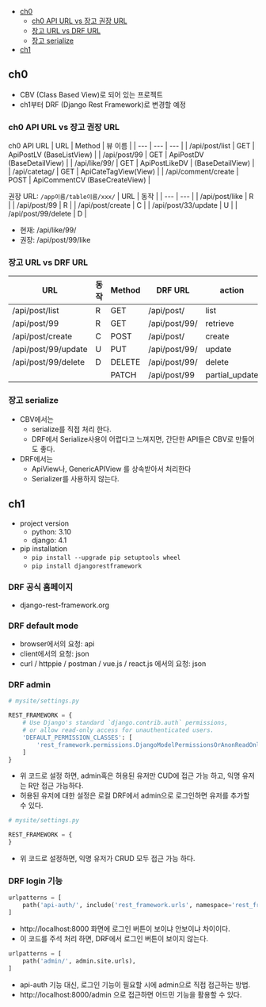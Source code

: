 
- [ch0](#ch0)
  - [ch0 API URL vs 장고 권장 URL](#ch0-api-url-vs-장고-권장-url)
  - [장고 URL vs DRF URL](#장고-url-vs-drf-url)
  - [장고 serialize](#장고-serialize)
- [ch1](#ch1)

## ch0
- CBV (Class Based View)로 되어 있는 프로젝트
- ch1부터 DRF (Django Rest Framework)로 변경할 예정

### ch0 API URL vs 장고 권장 URL

ch0 API URL
| URL | Method | 뷰 이름 |
| --- | --- | --- |
| /api/post/list | GET | ApiPostLV (BaseListView) |
| /api/post/99 | GET | ApiPostDV (BaseDetailView) |
| /api/like/99/ | GET | ApiPostLikeDV | (BaseDetailView) |
| /api/catetag/ | GET | ApiCateTagView(View) |
| /api/comment/create | POST | ApiCommentCV (BaseCreateView) |


권장 URL: `/app이름/table이름/xxx/`
| URL | 동작 |
| --- | --- |
| /api/post/like | R |
| /api/post/99 | R |
| /api/post/create | C |
| /api/post/33/update | U |
| /api/post/99/delete | D |

- 현재: /api/like/99/ 
- 권장: /api/post/99/like


### 장고 URL vs DRF URL 
| URL | 동작 | Method | DRF URL | action |
| --- | --- | --- | --- | --- |
| /api/post/list | R | GET | /api/post/ | list |
| /api/post/99 | R | GET | /api/post/99/ | retrieve |
| /api/post/create | C | POST | /api/post/ | create | 
| /api/post/99/update | U | PUT | /api/post/99/ | update |
| /api/post/99/delete | D | DELETE | /api/post/99/ | delete 
| | | PATCH | /api/post/99 | partial_update


### 장고 serialize
- CBV에서는 
  - serialize를 직접 처리 한다.
  - DRF에서 Serialize사용이 어렵다고 느껴지면, 간단한 API들은 CBV로 만들어도 좋다. 
- DRF에서는 
  - ApiView나, GenericAPIView 를 상속받아서 처리한다 
  - Serializer를 사용하지 않는다.

## ch1
- project version
  - python: 3.10
  - django: 4.1
- pip installation
  - `pip install --upgrade pip setuptools wheel`
  - `pip install djangorestframework`

### DRF 공식 홈페이지 
- django-rest-framework.org

### DRF default mode
- browser에서의 요청: api
- client에서의 요청: json
- curl / httppie / postman / vue.js / react.js 에서의 요청: json

### DRF admin

```python
# mysite/settings.py

REST_FRAMEWORK = {
    # Use Django's standard `django.contrib.auth` permissions,
    # or allow read-only access for unauthenticated users.
    'DEFAULT_PERMISSION_CLASSES': [
        'rest_framework.permissions.DjangoModelPermissionsOrAnonReadOnly'
    ]
}
```

- 위 코드로 설정 하면, admin혹은 허용된 유저만 CUD에 접근 가능 하고, 익명 유저는 R만 접근 가능하다.
- 허용된 유저에 대한 설정은 로컬 DRF에서 admin으로 로그인하면 유저를 추가할 수 있다.

```python
# mysite/settings.py

REST_FRAMEWORK = {
}
```

- 위 코드로 설정하면, 익명 유저가 CRUD 모두 접근 가능 하다.

### DRF login 기능 
```python
urlpatterns = [
    path('api-auth/', include('rest_framework.urls', namespace='rest_framework'))
]
```
- http://localhost:8000 화면에 로그인 버튼이 보이냐 안보이냐 차이이다.
- 이 코드를 주석 처리 하면, DRF에서 로그인 버튼이 보이지 않는다.

```python
urlpatterns = [
    path('admin/', admin.site.urls),
]
```
- api-auth 기능 대신, 로그인 기능이 필요할 시에 admin으로 직접 접근하는 방법.
- http://localhost:8000/admin 으로 접근하면 어드민 기능을 활용할 수 있다. 